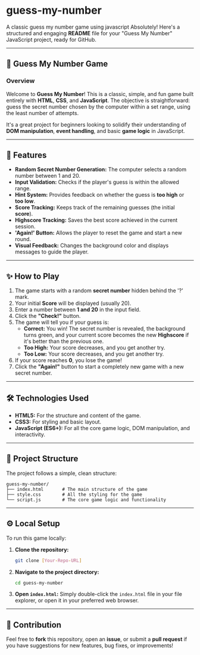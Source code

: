 # guess-my-number
A classic guess my number game using javascript
Absolutely\! Here's a structured and engaging **README** file for your "Guess My Number" JavaScript project, ready for GitHub.

-----

## 🔢 Guess My Number Game

### Overview

Welcome to **Guess My Number**\! This is a classic, simple, and fun game built entirely with **HTML**, **CSS**, and **JavaScript**. The objective is straightforward: guess the secret number chosen by the computer within a set range, using the least number of attempts.

It's a great project for beginners looking to solidify their understanding of **DOM manipulation**, **event handling**, and basic **game logic** in JavaScript.

-----

## 🚀 Features

  * **Random Secret Number Generation:** The computer selects a random number between 1 and 20.
  * **Input Validation:** Checks if the player's guess is within the allowed range.
  * **Hint System:** Provides feedback on whether the guess is **too high** or **too low**.
  * **Score Tracking:** Keeps track of the remaining guesses (the initial **score**).
  * **Highscore Tracking:** Saves the best score achieved in the current session.
  * **'Again\!' Button:** Allows the player to reset the game and start a new round.
  * **Visual Feedback:** Changes the background color and displays messages to guide the player.

-----

## ✨ How to Play

1.  The game starts with a random **secret number** hidden behind the '?' mark.
2.  Your initial **Score** will be displayed (usually 20).
3.  Enter a number between **1 and 20** in the input field.
4.  Click the **"Check\!"** button.
5.  The game will tell you if your guess is:
      * **Correct:** You win\! The secret number is revealed, the background turns green, and your current score becomes the new **Highscore** if it's better than the previous one.
      * **Too High:** Your score decreases, and you get another try.
      * **Too Low:** Your score decreases, and you get another try.
6.  If your score reaches **0**, you lose the game\!
7.  Click the **"Again\!"** button to start a completely new game with a new secret number.

-----

## 🛠️ Technologies Used

  * **HTML5:** For the structure and content of the game.
  * **CSS3:** For styling and basic layout.
  * **JavaScript (ES6+):** For all the core game logic, DOM manipulation, and interactivity.

-----

## 📂 Project Structure

The project follows a simple, clean structure:

```
guess-my-number/
├── index.html       # The main structure of the game
├── style.css        # All the styling for the game
└── script.js        # The core game logic and functionality
```

-----

## ⚙️ Local Setup

To run this game locally:

1.  **Clone the repository:**
    ```bash
    git clone [Your-Repo-URL]
    ```
2.  **Navigate to the project directory:**
    ```bash
    cd guess-my-number
    ```
3.  **Open `index.html`:** Simply double-click the `index.html` file in your file explorer, or open it in your preferred web browser.

-----

## 🤝 Contribution

Feel free to **fork** this repository, open an **issue**, or submit a **pull request** if you have suggestions for new features, bug fixes, or improvements\!

